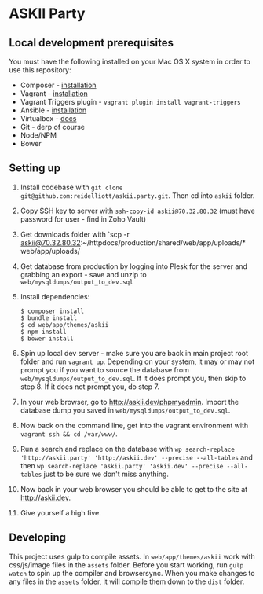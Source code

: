 # ASKII Party


## Local development prerequisites

You must have the following installed on your Mac OS X system in order to use this repository:

* Composer - [installation](https://getcomposer.org/doc/00-intro.md#globally-on-osx-via-homebrew-)
* Vagrant - [installation](https://docs.vagrantup.com/v2/installation/)
* Vagrant Triggers plugin - `vagrant plugin install vagrant-triggers`
* Ansible - [installation](http://docs.ansible.com/intro_installation.html)
* Virtualbox - [docs](https://www.virtualbox.org/)
* Git - derp of course
* Node/NPM
* Bower

## Setting up

1. Install codebase with `git clone git@github.com:reidelliott/askii.party.git`. Then cd into `askii` folder.
2. Copy SSH key to server with `ssh-copy-id askii@70.32.80.32` (must have password for user - find in Zoho Vault)
3. Get downloads folder with `scp -r askii@70.32.80.32:~/httpdocs/production/shared/web/app/uploads/* web/app/uploads/
4. Get database from production by logging into Plesk for the server and grabbing an export - save and unzip to `web/mysqldumps/output_to_dev.sql`
5. Install dependencies:

    ```
    $ composer install
    $ bundle install
    $ cd web/app/themes/askii
    $ npm install
    $ bower install
    ```
6. Spin up local dev server - make sure you are back in main project root folder and run `vagrant up`. Depending on your system, it may or may not prompt you if you want to source the database from `web/mysqldumps/output_to_dev.sql`. If it does prompt you, then skip to step 8. If it does not prompt you, do step 7.
7. In your web browser, go to http://askii.dev/phpmyadmin. Import the database dump you saved in `web/mysqldumps/output_to_dev.sql`.
8. Now back on the command line, get into the vagrant environment with `vagrant ssh && cd /var/www/`.
9. Run a search and replace on the database with `wp search-replace 'http://askii.party' 'http://askii.dev' --precise --all-tables` and then `wp search-replace 'askii.party' 'askii.dev' --precise --all-tables` just to be sure we don't miss anything.
10. Now back in your web browser you should be able to get to the site at http://askii.dev.
11. Give yourself a high five.

## Developing

This project uses gulp to compile assets. In `web/app/themes/askii` work with css/js/image files in the `assets` folder. Before you start working, run `gulp watch` to spin up the compiler and browsersync. When you make changes to any files in the `assets` folder, it will compile them down to the `dist` folder.
